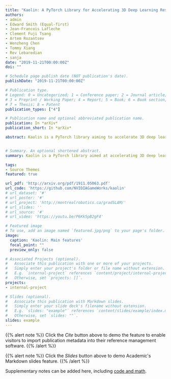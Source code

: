 ```yaml
---
title: "Kaolin: A PyTorch Library for Accelerating 3D Deep Learning Research"
authors:
- admin
- Edward Smith (Equal-first)
- Jean-Francois Lafleche
- Clement Fuji Tsang
- Artem Rozantsev
- Wenzheng Chen
- Tommy Xiang
- Rev Lebaredian
- sanja
date: "2019-11-21T00:00:00Z"
doi: ""

# Schedule page publish date (NOT publication's date).
publishDate: "2019-11-21T00:00:00Z"

# Publication type.
# Legend: 0 = Uncategorized; 1 = Conference paper; 2 = Journal article;
# 3 = Preprint / Working Paper; 4 = Report; 5 = Book; 6 = Book section;
# 7 = Thesis; 8 = Patent
publication_types: ["4"]

# Publication name and optional abbreviated publication name.
publication: In *arXiv*
publication_short: In *arXiv*

abstract: Kaolin is a PyTorch library aiming to accelerate 3D deep learning research. Kaolin provides efficient implementations of differentiable 3D modules for use in deep learning systems. With functionality to load and preprocess several popular 3D datasets, and native functions to manipulate meshes, pointclouds, signed distance functions, and voxel grids, Kaolin mitigates the need to write wasteful boilerplate code. Kaolin packages together several differentiable graphics modules including rendering, lighting, shading, and view warping. Kaolin also supports an array of loss functions and evaluation metrics for seamless evaluation and provides visualization functionality to render the 3D results. Importantly, we curate a comprehensive model zoo comprising many state-of-the-art 3D deep learning architectures, to serve as a starting point for future research endeavours.


# Summary. An optional shortened abstract.
summary: Kaolin is a PyTorch library aimed at accelerating 3D deep learning research.

tags:
- Source Themes
featured: true

url_pdf: 'http://arxiv.org/pdf/1911.05063.pdf'
url_code: 'https://github.com/NVIDIAGameWorks/kaolin'
# url_dataset: '#'
# url_poster: '#'
# url_project: 'http://montrealrobotics.ca/gradSLAM/'
# url_slides: ''
# url_source: '#'
# url_video: 'https://youtu.be/P6Kk5pB2gF4'

# Featured image
# To use, add an image named `featured.jpg/png` to your page's folder. 
image:
  caption: 'Kaolin: Main features'
  focal_point: ""
  preview_only: false

# Associated Projects (optional).
#   Associate this publication with one or more of your projects.
#   Simply enter your project's folder or file name without extension.
#   E.g. `internal-project` references `content/project/internal-project/index.md`.
#   Otherwise, set `projects: []`.
projects:
- internal-project

# Slides (optional).
#   Associate this publication with Markdown slides.
#   Simply enter your slide deck's filename without extension.
#   E.g. `slides: "example"` references `content/slides/example/index.md`.
#   Otherwise, set `slides: ""`.
slides: example
---
```


{{% alert note %}}
Click the *Cite* button above to demo the feature to enable visitors to import publication metadata into their reference management software.
{{% /alert %}}

{{% alert note %}}
Click the *Slides* button above to demo Academic's Markdown slides feature.
{{% /alert %}}

Supplementary notes can be added here, including [code and math](https://sourcethemes.com/academic/docs/writing-markdown-latex/).
